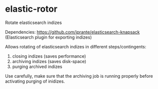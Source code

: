 elastic-rotor
=============

Rotate elasticsearch indizes

Dependencies: https://github.com/jprante/elasticsearch-knapsack (Elasticsearch plugin for exporting indizes)

Allows rotating of elasticsearch indizes in different steps/contingents:

1. closing indizes (saves performance)
2. archiving indizes (saves disk-space)
3. purging archived indizes

Use carefully, make sure that the archiving job is running properly before activating purging of inidizes.
